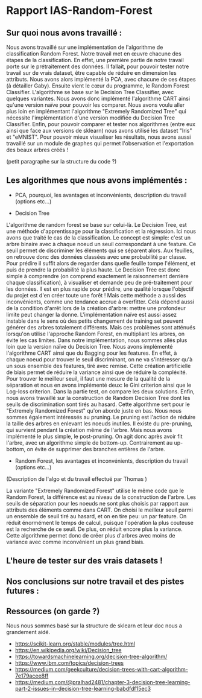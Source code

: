 # Rapport IAS-Random-Forest

## Sur quoi nous avons travaillé :

Nous avons travaillé sur une implémentation de l'algorithme de classification Random Forest.
Notre travail met en œuvre chacune des étapes de la classification.
En effet, une première partie de notre travail porte sur le prétraitement des données.
Il fallait, pour pouvoir tester notre travail sur de vrais dataset, être capable de réduire en dimension les attributs.
Nous avons alors implémenté la PCA, avec chacune de ces étapes (à détailler Gaby).
Ensuite vient le cœur du programme, le Random Forest Classifier.
L'algorithme se base sur le Decision Tree Classifier, avec quelques variantes.
Nous avons donc implémenté l'algorithme CART ainsi qu'une version naïve pour pouvoir les comparer.
Nous avons voulu aller plus loin en implémentant l'algorithme "Extremely Randomized Tree"
qui nécessite l'implémentation d'une version modifiée du Decision Tree Classifier.
Enfin, pour pouvoir comparer et tester nos algorithmes (entre eux ainsi que face aux versions de sklearn)
nous avons utilisé les dataset "Iris" et "eMNIST".
Pour pouvoir mieux visualiser les résultats, nous avons aussi travaillé sur un module de graphes
qui permet l'observation et l'exportation des beaux arbres créés !

(petit paragraphe sur la structure du code ?)

## Les algorithmes que nous avons implémentés :

- PCA, pourquoi, les avantages et inconvénients, description du travail (options etc...)

- Decision Tree

L'algorithme de random forest se base sur celui-là. Le Decision Tree, est une méthode d'apprentissage pour la classification et la
régression. Ici nous avons que traité le cas de la classification. Le concept est simple: c'est un arbre binaire avec à chaque noeud
un seuil correspondant à une feature. Ce seuil permet de discriminer les éléments qui se séparent alors. Aux feuilles, on retrouve donc des
données classées avec une probabilité par classe. Pour prédire il suffit alors de regarder dans quelle feuille tompe l'élément, et puis de
prendre la probabilité la plus haute. Le Decision Tree est donc simple à comprendre (on comprend exactement le raisonnement derrière
chaque classification), à visualiser et demande peu de pré-traitement pour les données. Il est en plus rapide pour prédire, une qualité
lorsque l'objectif du projet est d'en créer toute une forêt ! Mais cette méthode a aussi des inconvénients, comme une tendance accrue à
overfitter. Cela dépend aussi de la condition d'arrêt lors de la création d'arbre: mettre une profondeur limite peut changer la donne.
L'implémentation naïve est aussi assez instable dans le sens où des petits changement de training set peuvent générer des arbres
totalement différents. Mais ces problèmes sont atténués lorsqu'on utilise l'approche Random Forest, en multipliant les arbres, on évite
les cas limites. Dans notre implémentation, nous sommes allés plus loin que la version naïve du Decision Tree. Nous avons implémenté
l'algorithme CART ainsi que du Bagging pour les features. En effet, à chaque noeud pour trouver le seuil discriminant, on ne va
s'intéresser qu'à un sous ensemble des features, tiré avec remise. Cette création artificielle de biais permet de réduire la variance ainsi
que de réduire la compléxité. Pour trouver le meilleur seuil, il faut une mesure de la qualité de la séparation et nous en avons
implémenté deux: le Gini criterion ainsi que le Log-loss criterion. Dans la partie test, on compare les deux solutions.
Enfin, nous avons travaillé sur la construction de Random Decision Tree dont les seuils de discrimination sont tirés au hasard.
Cette algorithme sert pour le "Extremely Randomized Forest" qu'on aborde juste en bas. Nous nous sommes également intéressés au pruning.
Le pruning est l'action de réduire la taille des arbres en enlevant les noeuds inutiles. Il existe du pre-pruning, qui survient pendant la création même
de l'arbre. Mais nous avons implémenté le plus simple, le post-pruning. On agit donc après avoir fit l'arbre, avec un algorithme simple de bottom-up.
Contrairement au up-bottom, on évite de supprimer des branches entières de l'arbre.

- Random Forest, les avantages et inconvénients, description du travail (options etc...)

(Description de l'algo et du travail effectué par Thomas )

La variante "Extremely Randomized Forest" utilise le même code que le Random Forest, la différence est au niveau de la construction
de l'arbre. Les seuils de séparation pour les noeuds ne sont plus choisis par rapport aux attributs des éléments comme dans CART. On
choisi le meilleur seuil parmi un ensemble de seuil tiré au hasard, et on en tire peu: un par feature. On réduit énormément le temps de
calcul, puisque l'opération la plus couteuse est la recherche de ce seuil. De plus, on réduit encore plus la variance. Cette algorithme
permet donc de créer plus d'arbres avec moins de variance avec comme inconvénient un plus grand biais.



## L'heure de tester sur des vrais datasets !

## Nos conclusions sur notre travail et des pistes futures :

## Ressources (on garde ?)

Nous nous sommes basé sur la structure de sklearn et leur doc nous a grandement aidé.
 - https://scikit-learn.org/stable/modules/tree.html
 - https://en.wikipedia.org/wiki/Decision_tree
 - https://towardsmachinelearning.org/decision-tree-algorithm/
 - https://www.ibm.com/topics/decision-trees
 - https://medium.com/geekculture/decision-trees-with-cart-algorithm-7e179acee8ff
 - https://medium.com/@pralhad2481/chapter-3-decision-tree-learning-part-2-issues-in-decision-tree-learning-babdfdf15ec3
